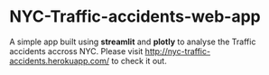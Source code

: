 # NYC-Traffic-accidents-web-app
A simple app built using <b>streamlit</b> and <b>plotly</b> to analyse the Traffic accidents accross NYC. Please visit http://nyc-traffic-accidents.herokuapp.com/ to check it out.
